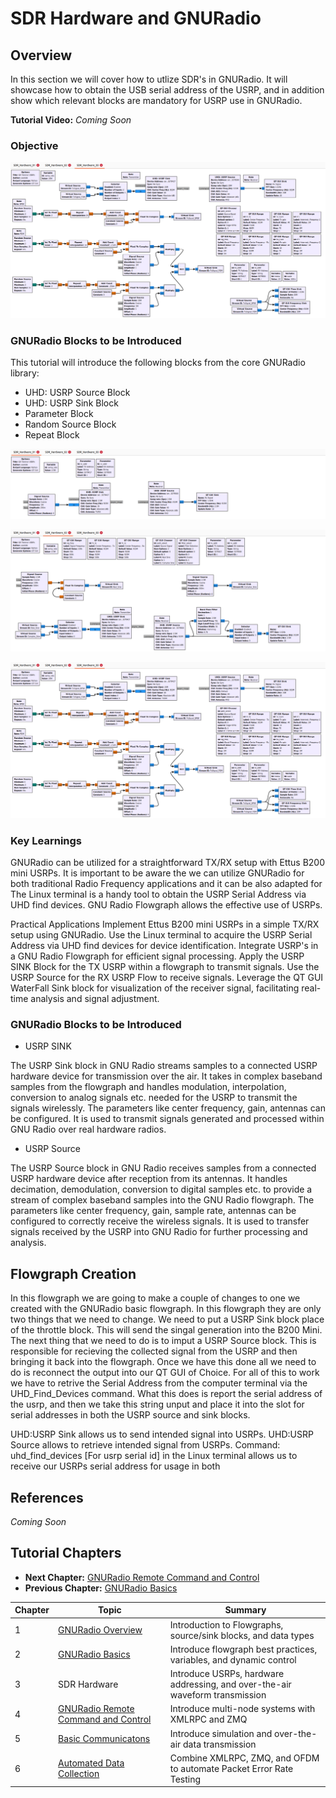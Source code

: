 # SDR Hardware and GNURadio

## Overview
In this section we will cover how to utlize SDR's in GNURadio. It will showcase how to obtain the USB serial address of the USRP, and in addition show which relevant blocks are mandatory for USRP use in GNURadio. 

**Tutorial Video:** _Coming Soon_


### Objective

![Flowgraph Image](https://github.com/UCaNLabUMB/SDR_Tutorials/blob/main/Documentation/Images/03_Hardware/GRHardware_03.png)




### GNURadio Blocks to be Introduced
This tutorial will introduce the following blocks from the core GNURadio library:
* UHD: USRP Source Block
* UHD: USRP Sink Block
* Parameter Block
* Random Source Block
* Repeat Block




![Flowgraph Image](https://github.com/UCaNLabUMB/SDR_Tutorials/blob/main/Documentation/Images/03_Hardware/GRHardware_01.png)

![Flowgraph Image](https://github.com/UCaNLabUMB/SDR_Tutorials/blob/main/Documentation/Images/03_Hardware/GRHardware_02.png)

![Flowgraph Image](https://github.com/UCaNLabUMB/SDR_Tutorials/blob/main/Documentation/Images/03_Hardware/GRHardware_03.png)


### Key Learnings

GNURadio can be utilized for a straightforward TX/RX setup with Ettus B200 mini USRPs.
It is important to be aware the we can utilize GNURadio for both traditional Radio Frequency applications and it can be also adapted for 
The Linux terminal is a handy tool to obtain the USRP Serial Address via UHD find devices.
GNU Radio Flowgraph allows the effective use of USRPs.

Practical Applications
Implement Ettus B200 mini USRPs in a simple TX/RX setup using GNURadio.
Use the Linux terminal to acquire the USRP Serial Address via UHD find devices for device identification.
Integrate USRP's in a GNU Radio Flowgraph for efficient signal processing.
Apply the USRP SINK Block for the TX USRP within a flowgraph to transmit signals.
Use the USRP Source for the RX USRP Flow to receive signals.
Leverage the QT GUI WaterFall Sink block for visualization of the receiver signal, facilitating real-time analysis and signal adjustment.

### GNURadio Blocks to be Introduced
* USRP SINK

The USRP Sink block in GNU Radio streams samples to a connected USRP hardware device for transmission over the air. It takes in complex baseband samples from the flowgraph and handles modulation, interpolation, conversion to analog signals etc. needed for the USRP to transmit the signals wirelessly. The parameters like center frequency, gain, antennas can be configured. It is used to transmit signals generated and processed within GNU Radio over real hardware radios.


* USRP Source

The USRP Source block in GNU Radio receives samples from a connected USRP hardware device after reception from its antennas. It handles decimation, demodulation, conversion to digital samples etc. to provide a stream of complex baseband samples into the GNU Radio flowgraph. The parameters like center frequency, gain, sample rate, antennas can be configured to correctly receive the wireless signals. It is used to transfer signals received by the USRP into GNU Radio for further processing and analysis.



## Flowgraph Creation
In this flowgraph we are going to make a couple of changes to one we created with the GNURadio basic flowgraph. In this flowgraph they are only two things that we need to change. We need to put a USRP Sink block place of the throttle block. This will send the singal generation into the B200 Mini. The next thing that we need to do is to imput a USRP Source block. This is responsible for recieving the collected signal from the USRP and then bringing it back into the flowgraph. Once we have this done all we need to do is reconnect the output into our QT GUI of Choice. For all of this to work we have to retrive the Serial Address from the computer terminal via the UHD_Find_Devices command. What this does is report the serial address of the usrp, and then we take this string unput and place it into the slot for serial addresses in both the USRP source and sink blocks. 

UHD:USRP Sink allows us to send intended signal into USRPs.​
UHD:USRP Source allows to retrieve intended signal from USRPs.
Command: uhd_find_devices [For usrp serial id] in the Linux terminal allows us to receive our USRPs serial address for usage in both 


## References
_Coming Soon_

## Tutorial Chapters

* **Next Chapter:** [GNURadio Remote Command and Control](https://github.com/UCaNLabUMB/SDR_Tutorials/blob/main/Documentation/GNURadio_CaC.md) 
* **Previous Chapter:** [GNURadio Basics](https://github.com/UCaNLabUMB/SDR_Tutorials/blob/main/Documentation/GNURadio_Basics.md)

| Chapter | Topic | Summary 
| --- | --- | --- |
|  1  | [GNURadio Overview](https://github.com/UCaNLabUMB/SDR_Tutorials/blob/main/Documentation/GNURadio_Overview.md)                   | Introduction to Flowgraphs, source/sink blocks, and data types
|  2  | [GNURadio Basics](https://github.com/UCaNLabUMB/SDR_Tutorials/blob/main/Documentation/GNURadio_Basics.md)                       | Introduce flowgraph best practices, variables, and dynamic control
|  3  | SDR Hardware                                                                                                                    | Introduce USRPs, hardware addressing, and over-the-air waveform transmission
|  4  | [GNURadio Remote Command and Control](https://github.com/UCaNLabUMB/SDR_Tutorials/blob/main/Documentation/GNURadio_CaC.md)      | Introduce multi-node systems with XMLRPC and ZMQ
|  5  | [Basic Communicatons](https://github.com/UCaNLabUMB/SDR_Tutorials/blob/main/Documentation/GNURadio_Comms.md)                    | Introduce simulation and over-the-air data transmission
|  6  | [Automated Data Collection](https://github.com/UCaNLabUMB/SDR_Tutorials/blob/main/Documentation/GNURadio_Automation.md)         | Combine XMLRPC, ZMQ, and OFDM to automate Packet Error Rate Testing


